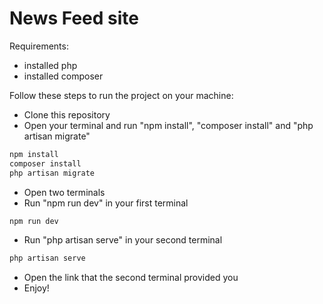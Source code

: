 # News Feed site

Requirements: 
- installed php
- installed composer

Follow these steps to run the project on your machine:

- Clone this repository
- Open your terminal and run "npm install", "composer install" and "php artisan migrate"
```js
npm install
composer install
php artisan migrate
```
- Open two terminals
- Run "npm run dev" in your first terminal
```js
npm run dev
```
- Run "php artisan serve" in your second terminal
```js
php artisan serve
```
- Open the link that the second terminal provided you 
- Enjoy!
